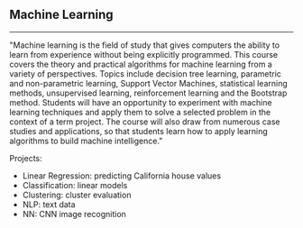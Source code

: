 ## Machine Learning
---
"Machine learning is the field of study that gives computers the ability to learn from experience without being explicitly programmed. This course covers the theory and practical algorithms for machine learning from a variety of perspectives. Topics include decision tree learning, parametric and non-parametric learning, Support Vector Machines, statistical learning methods, unsupervised learning, reinforcement learning and the Bootstrap method. Students will have an opportunity to experiment with machine learning techniques and apply them to solve a selected problem in the context of a term project. The course will also draw from numerous case studies and applications, so that students learn how to apply learning algorithms to build machine intelligence."

Projects:  
* Linear Regression: predicting California house values 
* Classification: linear models 
* Clustering: cluster evaluation  
* NLP: text data  
* NN: CNN image recognition

